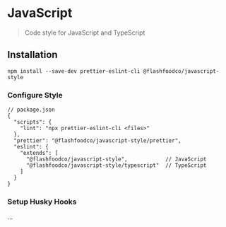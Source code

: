 # JavaScript

> Code style for JavaScript and TypeScript

## Installation

```
npm install --save-dev prettier-eslint-cli @flashfoodco/javascript-style
```

### Configure Style

```jsonc
// package.json
{
  "scripts": {
    "lint": "npx prettier-eslint-cli <files>"
  },
  "prettier": "@flashfoodco/javascript-style/prettier",
  "eslint": {
    "extends": [
      "@flashfoodco/javascript-style",            // JavaScript
      "@flashfoodco/javascript-style/typescript"  // TypeScript
    ]
  }
}
```

### Setup Husky Hooks

...
